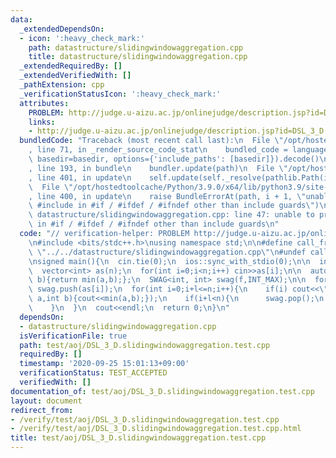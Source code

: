 ```yaml
---
data:
  _extendedDependsOn:
  - icon: ':heavy_check_mark:'
    path: datastructure/slidingwindowaggregation.cpp
    title: datastructure/slidingwindowaggregation.cpp
  _extendedRequiredBy: []
  _extendedVerifiedWith: []
  _pathExtension: cpp
  _verificationStatusIcon: ':heavy_check_mark:'
  attributes:
    PROBLEM: http://judge.u-aizu.ac.jp/onlinejudge/description.jsp?id=DSL_3_D
    links:
    - http://judge.u-aizu.ac.jp/onlinejudge/description.jsp?id=DSL_3_D
  bundledCode: "Traceback (most recent call last):\n  File \"/opt/hostedtoolcache/Python/3.9.0/x64/lib/python3.9/site-packages/onlinejudge_verify/documentation/build.py\"\
    , line 71, in _render_source_code_stat\n    bundled_code = language.bundle(stat.path,\
    \ basedir=basedir, options={'include_paths': [basedir]}).decode()\n  File \"/opt/hostedtoolcache/Python/3.9.0/x64/lib/python3.9/site-packages/onlinejudge_verify/languages/cplusplus.py\"\
    , line 193, in bundle\n    bundler.update(path)\n  File \"/opt/hostedtoolcache/Python/3.9.0/x64/lib/python3.9/site-packages/onlinejudge_verify/languages/cplusplus_bundle.py\"\
    , line 401, in update\n    self.update(self._resolve(pathlib.Path(included), included_from=path))\n\
    \  File \"/opt/hostedtoolcache/Python/3.9.0/x64/lib/python3.9/site-packages/onlinejudge_verify/languages/cplusplus_bundle.py\"\
    , line 400, in update\n    raise BundleErrorAt(path, i + 1, \"unable to process\
    \ #include in #if / #ifdef / #ifndef other than include guards\")\nonlinejudge_verify.languages.cplusplus_bundle.BundleErrorAt:\
    \ datastructure/slidingwindowaggregation.cpp: line 47: unable to process #include\
    \ in #if / #ifdef / #ifndef other than include guards\n"
  code: "// verification-helper: PROBLEM http://judge.u-aizu.ac.jp/onlinejudge/description.jsp?id=DSL_3_D\n\
    \n#include <bits/stdc++.h>\nusing namespace std;\n\n#define call_from_test\n#include\
    \ \"../../datastructure/slidingwindowaggregation.cpp\"\n#undef call_from_test\n\
    \nsigned main(){\n  cin.tie(0);\n  ios::sync_with_stdio(0);\n\n  int n,l;\n  cin>>n>>l;\n\
    \  vector<int> as(n);\n  for(int i=0;i<n;i++) cin>>as[i];\n\n  auto f=[](int a,int\
    \ b){return min(a,b);};\n  SWAG<int, int> swag(f,INT_MAX);\n\n  for(int i=0;i<l;i++)\
    \ swag.push(as[i]);\n  for(int i=0;i+l<=n;i++){\n    if(i) cout<<\" \";\n    swag.fold([](int\
    \ a,int b){cout<<min(a,b);});\n    if(i+l<n){\n      swag.pop();\n      swag.push(as[i+l]);\n\
    \    }\n  }\n  cout<<endl;\n  return 0;\n}\n"
  dependsOn:
  - datastructure/slidingwindowaggregation.cpp
  isVerificationFile: true
  path: test/aoj/DSL_3_D.slidingwindowaggregation.test.cpp
  requiredBy: []
  timestamp: '2020-09-25 15:01:13+09:00'
  verificationStatus: TEST_ACCEPTED
  verifiedWith: []
documentation_of: test/aoj/DSL_3_D.slidingwindowaggregation.test.cpp
layout: document
redirect_from:
- /verify/test/aoj/DSL_3_D.slidingwindowaggregation.test.cpp
- /verify/test/aoj/DSL_3_D.slidingwindowaggregation.test.cpp.html
title: test/aoj/DSL_3_D.slidingwindowaggregation.test.cpp
---
```

